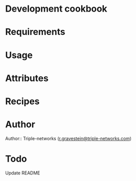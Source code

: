 # Development cookbook

# Requirements

# Usage

# Attributes

# Recipes

# Author

Author:: Triple-networks (<r.gravestein@triple-networks.com>)

# Todo

Update README
